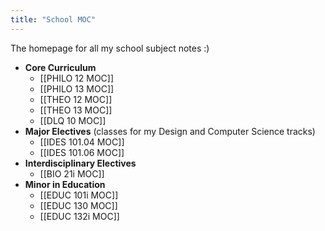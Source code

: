 ```yaml
---
title: "School MOC"
---
```

The homepage for all my school subject notes :)

- **Core Curriculum**
	- [[PHILO 12 MOC]]
	- [[PHILO 13 MOC]]
	- [[THEO 12 MOC]]
	- [[THEO 13 MOC]]
	- [[DLQ 10 MOC]]
- **Major Electives** (classes for my Design and Computer Science tracks)
	- [[IDES 101.04 MOC]]
	- [[IDES 101.06 MOC]]
- **Interdisciplinary Electives**
	- [[BIO 21i MOC]]
- **Minor in Education**
	- [[EDUC 101i MOC]]
	- [[EDUC 130 MOC]]
	- [[EDUC 132i MOC]]